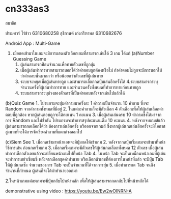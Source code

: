 # cn333as3

สมาชิก

ปรเมศวร์ ไร่ข้าว 6310680258
สุธีกานต์ เก่งกรีฑาพล 6310682676

Android App : Multi-Game

1. เมื่อกดเข้ามาในเกมจะมีการแสดงตัวเลือกเกมที่สามารถเล่นได้ 3 เกม ได้แก่
  (a)Number Guessing Game
    1. ผู้เล่นสามารถป้อนจำนวนเพื่อทายตัวเลขที่ถูกสุ่ม
    2. เมื่อผู้เล่นทำการทายสามารถบอกได้ว่าคำตอบถูกต้องหรือไม่ ถ้าคำตอบไม่ถูกจะมีการบอกใบ้ว่าคำตอบนั้นมากกว่า หรือน้อยกว่าตัวเลขที่ผู้เล่นทาย
    3. ระบบจะหยุดเมื่อผู้เล่นทายถูก และสามารถเลือกกดปุ่มเล่นอีกครั้งได้
    4.ระบบสามารถระบุจำนวนครั้งที่ผู้เล่นทำการทาย และจำนวนครั้งทั้งหมดที่ทำการทายก่อนทายถูก
    5. ระบบสามารถระบุช่วงของตัวเลขที่เป็นคำตอบหลังจากเล่นไปแล้วได้
    
  (b)Quiz Game
    1. โปรแกรมจะสุ่มคำถามมาครั้งละ 1 คำถามเป็นจำนวน 10 คำถาม ซึ่งจะ Random จากคำถามทั้งหมดที่มีอยู่
    2. ในแต่ละคำถามก็จะมีตัวเลือก 4 ตัวเลือกเพื่อให้ผู้เล่นเลือกคำตอบที่ถูกต้อง หากผู้เล่นตอบถูกจะได้คะแนน 1 คะแนน
    3. เมื่อผู้เล่นเล่นครบ 10 คำถามซึ่งได้มาจากการ Random และไม่ซ้ำกัน โปรแกรมจะทำการสรุปคะแนนเต็ม 10 คะแนน
    4. หลังจากจบเกมส์แล้ว ผู้เล่นสามารถกดเลือกได้ว่า ต้องการเล่นอีกครั้ง หรืออกจากเกมส์ ซึ่งหากผู้เล่นกดเล่นอีกครั้งจะมีโอกาสสูงมากที่จะได้การจัดเรียงคำถามที่แตกต่างออกไป
    
  (c)Siem See
    1. เมื่อกดเข้ามาหน้าแอพจะมีปุ่มกดให้เข้าเกม
    2. หลังจากกดปุ่มเริ่มเกมจะเข้ามาที่หน้าวิธีการเล่น ก่อนกดเริ่มเกม
    3. เมื่อกดเริ่มเกมจะมีตัวเลขให้ผู้เล่นกดเลือกทั้งหมด 12 ตัวเลข เมื่อผู้เล่นทำการเลือกตัวเลขแล้วจะเปลี่ยนหน้าเกมไปที่หน้า Tab
    4. ในหน้า Tab จะเป็นเหมือนหน้าเกมที่ผู้เล่นจะทำการเขย่าเซียมซี หลังจากเลือกชุดคำทำนาย หรือเลือกตัวเลขที่ต้องการในหน้าที่แล้ว จะมีปุ่ม Tab ให้ผู้เล่นกดซึ่ง
       จำนวนของการ Tab จะเป็นจำนวนที่ได้จากการสุ่ม 
    5. เมื่อทำการกด Tab จนถึงจำนวนที่กำหนด ผู้เล่นก็จะได้คำทำนายออกมา
    
2.ในหน้าเกมแต่ละเกมจะมีปุ่มกลับไปหน้าหลัก เพื่อให้ผู้เล่นสามารถกดกลับไปที่หน้าหลักได้ 

demonstrative using video : https://youtu.be/Ew2wOINRN-A
